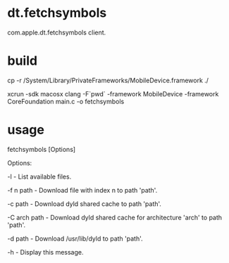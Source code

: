 # dt.fetchsymbols
com.apple.dt.fetchsymbols client.
# build
cp -r /System/Library/PrivateFrameworks/MobileDevice.framework ./

xcrun -sdk macosx clang -F\`pwd\` -framework MobileDevice -framework CoreFoundation main.c -o fetchsymbols
# usage
fetchsymbols [Options]

Options:

  -l           -  List available files.
  
  -f n path    -  Download file with index n to path 'path'.
  
  -c path      -  Download dyld shared cache to path 'path'.

  -C arch path -  Download dyld shared cache for architecture 'arch' to path 'path'.
  
  -d path      -  Download /usr/lib/dyld to path 'path'.
  
  -h           -  Display this message.
